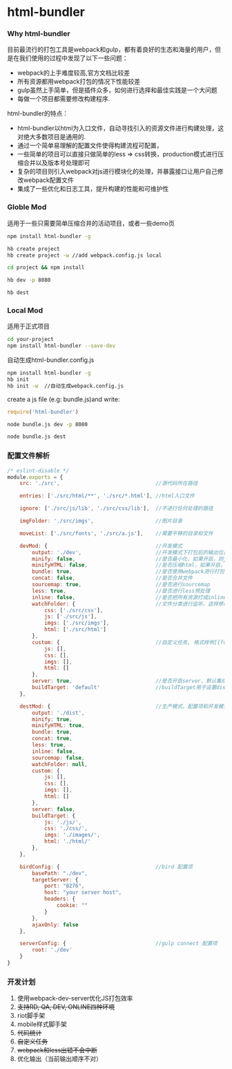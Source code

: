 # html-bundler

### Why html-bundler
目前最流行的打包工具是webpack和gulp，都有着良好的生态和海量的用户，但是在我们使用的过程中发现了以下一些问题：

- webpack的上手难度较高,官方文档比较差
- 所有资源都用webpack打包的情况下性能较差
- gulp虽然上手简单，但是插件众多，如何进行选择和最佳实践是一个大问题
- 每做一个项目都需要修改构建程序.

html-bundler的特点：

- html-bundler以html为入口文件，自动寻找引入的资源文件进行构建处理，这对绝大多数项目是通用的.
- 通过一个简单易理解的配置文件使得构建流程可配置，
- 一些简单的项目可以直接只做简单的less => css转换，production模式进行压缩合并以及版本号处理即可
- 复杂的项目则引入webpack对js进行模块化的处理，并暴露接口让用户自己修改webpack配置文件
- 集成了一些优化和日志工具，提升构建的性能和可维护性



### Globle Mod
适用于一些只需要简单压缩合并的活动项目，或者一些demo页

```sh
npm install html-bundler -g
```

```sh
hb create project
hb create project -w //add webpack.config.js local
```


```sh
cd project && npm install
```


```sh
hb dev -p 8080
```


```sh
hb dest
```

### Local Mod
适用于正式项目

```sh
cd your-project
npm install html-bundler --save-dev
```

自动生成html-bundler.config.js

```sh
npm install html-bundler -g
hb init
hb init -w  //自动生成webpack.config.js
```

create a js file (e.g: bundle.js)and write:

```js
require('html-bundler')

```

```sh
node bundle.js dev -p 8080
```

```sh
node bundle.js dest
```

### 配置文件解析
```js
/* eslint-disable */
module.exports = {
    src: './src',                               //源代码所在路径

    entries: ['./src/html/**', './src/*.html'], //html入口文件

    ignore: ['./src/js/lib', './src/css/lib'],  //不进行任何处理的路径

    imgFolder: './src/imgs',                    //图片目录

    moveList: ['./src/fonts', './src/a.js'],    //需要平移的目录和文件

    devMod: {                                   //开发模式
        output: './dev',                        //开发模式下打包后的输出位置
        minify: false,                          //是否最小化，如果开启，则js、css都会进行压缩
        minifyHTML: false,                      //是否压缩html，如果开启，则会对html文件进行压缩
        bundle: true,                           //是否使用webpack进行打包
        concat: false,                          //是否合并文件
        sourcemap: true,                        //是否进行sourcemap
        less: true,                             //是否进行less预处理
        inline: false,                          //是否把所有资源打成inline（目前不能和bundle配合使用）
        watchFolder: {                          //文件分类进行监听，这样修改js不会编译css，提高性能
            css: ['./src/css'],
            js: ['./src/js'],
            imgs: ['./src/imgs'],
            html: ['./src/html']
        },
        custom: {                               //自定义任务, 格式样例[{func: sass, opts: {logger: true}}, {func: task, opts: null }]
            js: [],
            css: [],
            imgs: [],
            html: []
        },
        server: true,                           //是否开启server，默认集成gulp-connect，如果配置为'bird',则使用bird。
        buildTarget: 'default'                  //buildTarget用于设置dist后的目录结构，如果选择default,则默认为css, js, html,如果是一个对象，则表示自定义，不过目前只支持按照文件类型进行分类。
    },

    destMod: {                                  //生产模式，配置项和开发模式完全相同
        output: './dist',
        minify: true,
        minifyHTML: true,
        bundle: true,
        concat: true,
        less: true,
        inline: false,
        sourcemap: false,
        watchFolder: null,
        custom: {
            js: [],
            css: [],
            imgs: [],
            html: []
        },
        server: false,
        buildTarget: {
            js: './js/',
            css: './css/',
            imgs: './images/',
            html: './html/'
        },
    },

    birdConfig: {                               //bird 配置项
        basePath: "./dev",
        targetServer: {
            port: "8276",
            host: "your server host",
            headers: {
                cookie: ""
            }
        },
        ajaxOnly: false
    },

    serverConfig: {                             //gulp connect 配置项
        root: './dev'
    }
}

```

### 开发计划

1. 使用webpack-dev-server优化JS打包效率
2. ~~支持RD, QA, DEV, ONLINE四种环境~~
3. riot脚手架
4. mobile样式脚手架
5. ~~代码统计~~
6. ~~自定义任务~~
7. ~~webpack和less出错不会中断~~
8. 优化输出（当前输出顺序不对）

